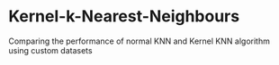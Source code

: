 # Kernel-k-Nearest-Neighbours
Comparing the performance of normal KNN and Kernel KNN algorithm using custom datasets
